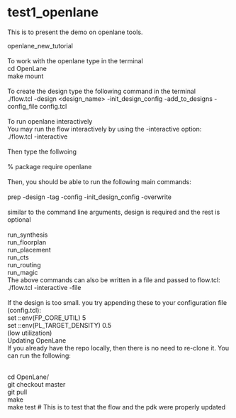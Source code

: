 # test1_openlane
This is to present the demo on openlane tools.

openlane_new_tutorial
<br/>
<br/>To work with the openlane type in the terminal 
<br/>cd OpenLane
<br/>make mount
<br/>
<br/>To create the design type the following command in the terminal
<br/>./flow.tcl -design <design_name> -init_design_config -add_to_designs -config_file config.tcl
<br/>
<br/>To run openlane interactively
<br/>You may run the flow interactively by using the -interactive option:
<br/>./flow.tcl -interactive
<br/>
<br/>Then type the follwoing
<br/>
<br/>% package require openlane
<br/>
<br/>Then, you should be able to run the following main commands:
<br/>
<br/>prep -design <design> -tag <tag> -config <config> -init_design_config -overwrite
<br/>
<br/>similar to the command line arguments, design is required and the rest is optional
<br/>
<br/>run_synthesis
<br/>run_floorplan
<br/>run_placement
<br/>run_cts
<br/>run_routing
<br/>run_magic
<br/>The above commands can also be written in a file and passed to flow.tcl:
./flow.tcl -interactive -file <file>
<br/>
<br/>If the design is too small. you try appending these to your configuration file (config.tcl):
<br/>set ::env(FP_CORE_UTIL) 5
<br/>set ::env(PL_TARGET_DENSITY) 0.5
<br/>(low utilization)
<br/>Updating OpenLane
<br/>If you already have the repo locally, then there is no need to re-clone it. You can run the following:

<br/>cd OpenLane/
<br/>git checkout master
<br/>git pull
<br/>make
<br/>make test # This is to test that the flow and the pdk were properly updated
